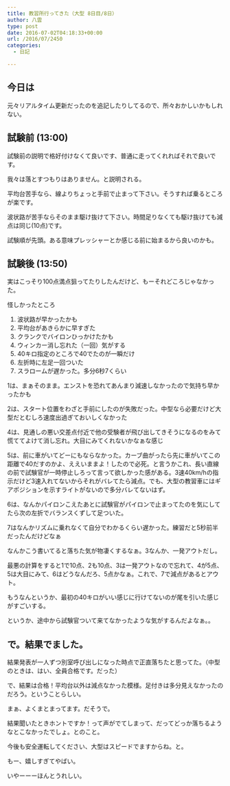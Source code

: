 ```yaml
---
title: 教習所行ってきた（大型 8日目/8日）
author: 八雲
type: post
date: 2016-07-02T04:18:33+00:00
url: /2016/07/2450
categories:
  - 日記

---
```

## 今日は

元々リアルタイム更新だったのを追記したりしてるので、所々おかしいかもしれない。

## 試験前 (13:00)

試験前の説明で格好付けなくて良いです、普通に走ってくれればそれで良いです。
  
我々は落とすつもりはありません。と説明される。
  
平均台苦手なら、線よりちょっと手前で止まって下さい。そうすれば乗るところが楽です。
  
波状路が苦手ならそのまま駆け抜けて下さい。時間足りなくても駆け抜けても減点は同じ(10点)です。

試験順が先頭。ある意味プレッシャーとか感じる前に始まるから良いのかも。

## 試験後 (13:50)

実はこっそり100点満点狙ってたりしたんだけど、もーそれどころじゃなかった。

怪しかったところ

  1. 波状路が早かったかも
  2. 平均台があきらかに早すぎた
  3. クランクでバイロンひっかけたかも
  4. ウィンカー消し忘れた（一回）気がする
  5. 40キロ指定のところで40でたのが一瞬だけ
  6. 左折時に左足一回ついた
  7. スラロームが遅かった。多分6秒7くらい

1は、まぁそのまま。エンストを恐れてあんまり減速しなかったので気持ち早かったかも
  
2は、スタート位置をわざと手前にしたのが失敗だった。中型なら必要だけど大型だとむしろ速度出過ぎておいしくなかった
  
4は、見通しの悪い交差点付近で他の受験者が飛び出してきそうになるのをみて慌ててよけて消し忘れ。大目にみてくれないかなぁな感じ
  
5は、前に車がいてどーにもならなかった。カーブ曲がったら先に車がいてこの距離で40だすのかよ、ええいままよ！したので必死。と言うかこれ、長い直線の前で試験官が一時停止しろって言って欲しかった感がある。3速40km/hの指示だけど3速入れてないからそれがバレてたら減点。でも、大型の教習車にはギアポジションを示すライトがないので多分バレてないはず。
  
6は、なんかパイロンこえたあとに試験官がパイロンで止まってたのを気にしてたら次の左折でバランスくずして足ついた。
  
7はなんかリズムに乗れなくて自分でわかるくらい遅かった。練習だと5秒前半だったんだけどなぁ
  
なんかこう書いてると落ちた気が物凄くするなぁ。3なんか、一発アウトだし。
  
最悪の計算をすると1で10点、2も10点、3は一発アウトなので忘れて、4が5点、5は大目にみて、6はどうなんだろ、5点かなぁ。これで、7で減点があるとアウト。

もうなんというか、最初の40キロがいい感じに行けてないのが尾を引いた感じがすごいする。
  
というか、途中から試験官ついて来てなかったような気がするんだよなぁ。。

## で。結果でました。

結果発表が一人ずつ別室呼び出しになった時点で正直落ちたと思ってた。（中型のときは、はい、全員合格です。だった）
  
で、結果は合格！平均台以外は減点なかった模様。足付きは多分見えなかったのだろう。ということらしい。

まぁ、よくまとまってます。だそうで。

結果聞いたときホントですか！って声がでてしまって、だってどっか落ちるようなとこなかったでしょ。とのこと。
  
今後も安全運転してください、大型はスピードでますからね。と。

もー、嬉しすぎてやばい。
  
いやーーーほんとうれしい。
